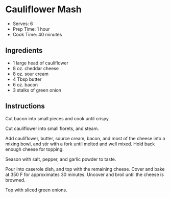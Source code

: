# Cauliflower Mash

* Serves: 6
* Prep Time: 1 hour
* Cook Time: 40 minutes

## Ingredients

* 1 large head of cauliflower
* 8 oz. cheddar cheese
* 8 oz. sour cream
* 4 Tbsp butter
* 6 oz. bacon
* 3 stalks of green onion

## Instructions

Cut bacon into small pieces and cook until crispy.

Cut cauliflower into small florets, and steam.

Add cauliflower, butter, source cream, bacon, and most of the cheese
into a mixing bowl, and stir with a fork until melted and well mixed.
Hold back enough cheese for topping.

Season with salt, pepper, and garlic powder to taste.

Pour into caserole dish, and top with the remaining cheese.  Cover and
bake at 350 F for approximates 30 minutes.  Uncover and broil until
the cheese is browned.

Top with sliced green onions.
